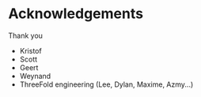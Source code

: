 # Acknowledgements

Thank you 

- Kristof
- Scott
- Geert
- Weynand
- ThreeFold engineering (Lee, Dylan, Maxime, Azmy...)
